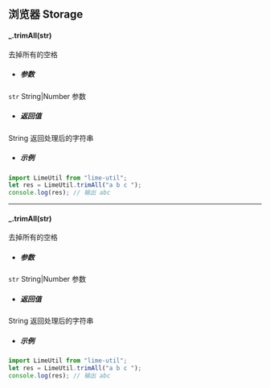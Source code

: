 ## 浏览器 Storage

#### \_.trimAll(str)

去掉所有的空格

- ##### 参数

`str` String|Number 参数

- ##### 返回值

String 返回处理后的字符串

- ##### 示例

```javascript
import LimeUtil from "lime-util";
let res = LimeUtil.trimAll("a b c ");
console.log(res); // 输出 abc
```

---

#### \_.trimAll(str)

去掉所有的空格

- ##### 参数

`str` String|Number 参数

- ##### 返回值

String 返回处理后的字符串

- ##### 示例

```javascript
import LimeUtil from "lime-util";
let res = LimeUtil.trimAll("a b c ");
console.log(res); // 输出 abc
```
